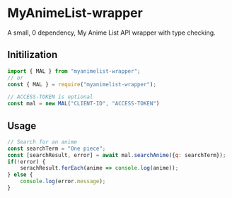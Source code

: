 # MyAnimeList-wrapper 

A small, 0 dependency, My Anime List API wrapper with type checking.

## Initilization 
```js
import { MAL } from "myanimelist-wrapper";
// or
const { MAL } = require("myanimelist-wrapper");

// ACCESS-TOKEN is optional
const mal = new MAL("CLIENT-ID", "ACCESS-TOKEN")
```

## Usage
```js
// Search for an anime
const searchTerm = "One piece";
const [searchResult, error] = await mal.searchAnime({q: searchTerm});
if(!error) {
    serachResult.forEach(anime => console.log(anime));
} else {
    console.log(error.message);
}
```
